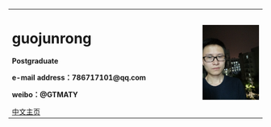 <table border="0">
  <tr>
    <td width="75%">
      <h1>guojunrong</h1>
      <p><b>Postgraduate</b></p>
      <p><b>e-mail address：786717101@qq.com</b></p>
      <p><b>weibo：@GTMATY</b></p>
      <a href="/index.html">中文主页</a>
    </td>
    <td width="25%">
      <img src="/IMG20180502193525.jpg" width="100%">
    </td>
  </tr>
</table>
